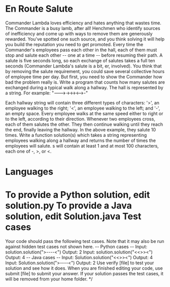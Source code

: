En Route Salute
===============
Commander Lambda loves efficiency and hates anything that wastes time. The Commander is a busy lamb, after all!
Henchmen who identify sources of inefficiency and come up with ways to remove them are generously rewarded. You've
spotted one such source, and you think solving it will help you build the reputation you need to get promoted.
Every time the Commander's employees pass each other in the hall, each of them must stop and salute each other -- one
at a time -- before resuming their path. A salute is five seconds long, so each exchange of salutes takes a full ten
seconds (Commander Lambda's salute is a bit, er, involved). You think that by removing the salute requirement, you
could save several collective hours of employee time per day. But first, you need to show the Commander how bad the
problem really is.
Write a program that counts how many salutes are exchanged during a typical walk along a hallway. The hall is
represented by a string. For example:
"--->-><-><-->-"

Each hallway string will contain three different types of characters: '>', an employee walking to the right; '<', an
employee walking to the left; and '-', an empty space. Every employee walks at the same speed either to right or to
the left, according to their direction. Whenever two employees cross, each of them salutes the other. They then
continue walking until they reach the end, finally leaving the hallway. In the above example, they salute 10 times.
Write a function solution(s) which takes a string representing employees walking along a hallway and returns the
number of times the employees will salute. s will contain at least 1 and at most 100 characters, each one of -, >, or <.

Languages
=========
To provide a Python solution, edit solution.py
To provide a Java solution, edit Solution.java
Test cases
==========
Your code should pass the following test cases.
Note that it may also be run against hidden test cases not shown here.
-- Python cases --
Input:
solution.solution(">----<")
Output:
  2
Input:
solution.solution("<<>><")
Output:
  4
-- Java cases --
Input:
Solution.solution("<<>><")
Output:
  4
Input:
Solution.solution(">----<")
Output:
  2
Use verify [file] to test your solution and see how it does. When you are finished editing your code, use submit [file]
to submit your answer. If your solution passes the test cases, it will be removed from your home folder.
*/
